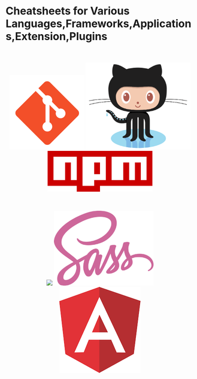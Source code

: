 # Cheatsheets for Various Languages,Frameworks,Applications,Extension,Plugins
<p align="center">
  <br><br>
  <img src="https://github.com/Jyotsna-Singh/Jyotsna-Singh/blob/master/assets/img/git.png" >
  <img src="https://github.com/Jyotsna-Singh/Jyotsna-Singh/blob/master/assets/img/github.png" width="280" height="auto"  />
  <img src="https://github.com/Jyotsna-Singh/Jyotsna-Singh/blob/master/assets/img/npm.png" width="280" height="auto"  >
</p>
<p align="center">
  <br><br>
  <img src="https://github.com/Jyotsna-Singh/CheatSheets/blob/master/Linux/tux.jpg" />
  <img src="https://github.com/Jyotsna-Singh/Jyotsna-Singh/blob/master/assets/img/sass.png" height="200px" width="auto" />
  <img src="https://github.com/Jyotsna-Singh/Jyotsna-Singh/blob/master/assets/img/angular.png" >
</p>
